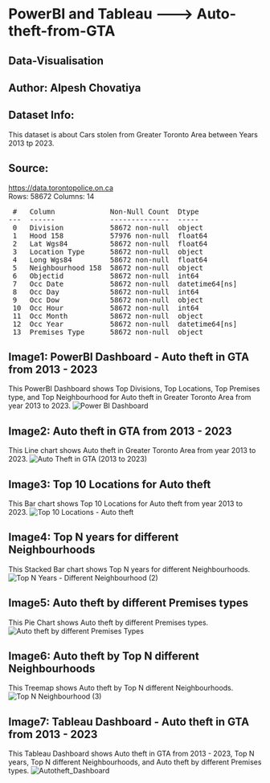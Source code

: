 # PowerBI and Tableau ---> Auto-theft-from-GTA
## Data-Visualisation

## Author: Alpesh Chovatiya
## Dataset Info:
This dataset is about Cars stolen from Greater Toronto Area between Years 2013 tp 2023.
## Source: 
https://data.torontopolice.on.ca               
Rows: 58672
Columns: 14 
<pre>
 #   Column             Non-Null Count  Dtype         
---  ------             --------------  -----         
 0   Division           58672 non-null  object        
 1   Hood 158           57976 non-null  float64       
 2   Lat Wgs84          58672 non-null  float64       
 3   Location Type      58672 non-null  object        
 4   Long Wgs84         58672 non-null  float64       
 5   Neighbourhood 158  58672 non-null  object        
 6   Objectid           58672 non-null  int64         
 7   Occ Date           58672 non-null  datetime64[ns]
 8   Occ Day            58672 non-null  int64         
 9   Occ Dow            58672 non-null  object        
 10  Occ Hour           58672 non-null  int64         
 11  Occ Month          58672 non-null  object        
 12  Occ Year           58672 non-null  datetime64[ns]
 13  Premises Type      58672 non-null  object
</pre>

## Image1: PowerBI Dashboard - Auto theft in GTA from 2013 - 2023
This PowerBI Dashboard shows Top Divisions, Top Locations, Top Premises type, and Top Neighbourhood for Auto theft in Greater Toronto Area from year 2013 to 2023. 
![Power BI Dashboard](https://github.com/user-attachments/assets/bcd5f80f-3a6f-4cde-9a09-fc0a59a9e2fa)

## Image2: Auto theft in GTA from 2013 - 2023
This Line chart shows Auto theft in Greater Toronto Area from year 2013 to 2023. 
![Auto Theft in GTA (2013 to 2023)](https://github.com/user-attachments/assets/4d3cdf14-9adc-4ff9-9c8a-49e843df16dc)

## Image3: Top 10 Locations for Auto theft
This Bar chart shows Top 10 Locations for Auto theft from year 2013 to 2023.
![Top 10 Locations - Auto theft](https://github.com/user-attachments/assets/732401f0-5e82-4789-a3d6-dae34e187edf)

## Image4: Top N years for different Neighbourhoods
This Stacked Bar chart shows Top N years for different Neighbourhoods. 
![Top N Years - Different Neighbourhood (2)](https://github.com/user-attachments/assets/d2c429cf-f151-4e38-8c16-8e853b7e8099)

## Image5: Auto theft by different Premises types
This Pie Chart shows Auto theft by different Premises types.
![Auto theft by different Premises Types](https://github.com/user-attachments/assets/dc8ccbd1-139c-4851-8e9e-d836c4a3256e)

## Image6: Auto theft by Top N different Neighbourhoods
This Treemap shows Auto theft by Top N different Neighbourhoods. 
![Top N Neighbourhood (3)](https://github.com/user-attachments/assets/88e302e9-3a75-4358-87cc-52f0034b4400)

## Image7: Tableau Dashboard - Auto theft in GTA from 2013 - 2023
This Tableau Dashboard shows Auto theft in GTA from 2013 - 2023, Top N years, Top N different Neighbourhoods, and Auto theft by different Premises types.
![Autotheft_Dashboard](https://github.com/user-attachments/assets/3dba5e6c-7685-450a-a515-ae1ac6f3d5cb)

